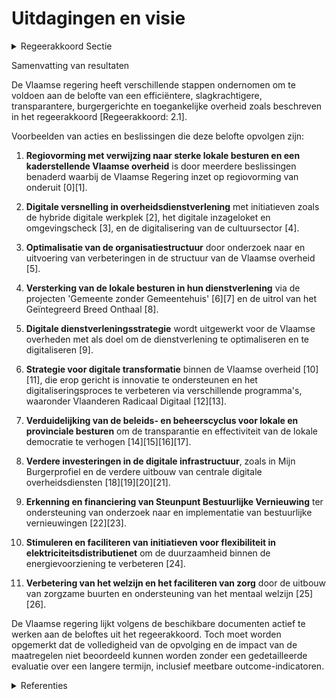 # Uitdagingen en visie

<details>
        <summary>Regeerakkoord Sectie </summary>
        <p>2.1 Uitdagingen en visie Een efficiënte, slagkrachtige, transparante, burger-gerichte en toegankelijke overheid. Dat is de basis voor het creëren van welvaart, welzijn en vertrouwen bij de Vlaamse burger. We zetten meer dan ooit in op een bestuursmodel dat uitgaat van twee sterke polen: sterke lokale besturen enerzijds en een kaderstellende Vlaamse overheid anderzijds. </p>
        </details> 

Samenvatting van resultaten

De Vlaamse regering heeft verschillende stappen ondernomen om te voldoen aan de belofte van een efficiëntere, slagkrachtigere, transparantere, burgergerichte en toegankelijke overheid zoals beschreven in het regeerakkoord [Regeerakkoord: 2.1].

Voorbeelden van acties en beslissingen die deze belofte opvolgen zijn:

1. **Regiovorming met verwijzing naar sterke lokale besturen en een kaderstellende Vlaamse overheid** is door meerdere beslissingen benaderd waarbij de Vlaamse Regering inzet op regiovorming van onderuit \[0\]\[1\].
   
2. **Digitale versnelling in overheidsdienstverlening** met initiatieven zoals de hybride digitale werkplek \[2\], het digitale inzageloket en omgevingscheck \[3\], en de digitalisering van de cultuursector \[4\].

3. **Optimalisatie van de organisatiestructuur** door onderzoek naar en uitvoering van verbeteringen in de structuur van de Vlaamse overheid \[5\].

4. **Versterking van de lokale besturen in hun dienstverlening** via de projecten 'Gemeente zonder Gemeentehuis' \[6\]\[7\] en de uitrol van het Geïntegreerd Breed Onthaal \[8\].

5. **Digitale dienstverleningsstrategie** wordt uitgewerkt voor de Vlaamse overheden met als doel om de dienstverlening te optimaliseren en te digitaliseren \[9\].

6. **Strategie voor digitale transformatie** binnen de Vlaamse overheid \[10\]\[11\], die erop gericht is innovatie te ondersteunen en het digitaliseringsproces te verbeteren via verschillende programma's, waaronder Vlaanderen Radicaal Digitaal \[12\]\[13\].

7. **Verduidelijking van de beleids- en beheerscyclus voor lokale en provinciale besturen** om de transparantie en effectiviteit van de lokale democratie te verhogen \[14\]\[15\]\[16\]\[17\].

8. **Verdere investeringen in de digitale infrastructuur**, zoals in Mijn Burgerprofiel en de verdere uitbouw van centrale digitale overheidsdiensten \[18\]\[19\]\[20\]\[21\].

9. **Erkenning en financiering van Steunpunt Bestuurlijke Vernieuwing** ter ondersteuning van onderzoek naar en implementatie van bestuurlijke vernieuwingen \[22\]\[23\].

10. **Stimuleren en faciliteren van initiatieven voor flexibiliteit in elektriciteitsdistributienet** om de duurzaamheid binnen de energievoorziening te verbeteren \[24\].

11. **Verbetering van het welzijn en het faciliteren van zorg** door de uitbouw van zorgzame buurten en ondersteuning van het mentaal welzijn \[25\]\[26\].

De Vlaamse regering lijkt volgens de beschikbare documenten actief te werken aan de beloftes uit het regeerakkoord. Toch moet worden opgemerkt dat de volledigheid van de opvolging en de impact van de maatregelen niet beoordeeld kunnen worden zonder een gedetailleerde evaluatie over een langere termijn, inclusief meetbare outcome-indicatoren.

<details>
        <summary> Referenties</summary>
        **[\[0\]](https://beslissingenvlaamseregering.vlaanderen.be/?search=Regiovorming%3A%20afbakening%20referentieregio%E2%80%99s%20en%20vervolgtraject&dateOption=select&startDate=2021-03-12T09%3A00%3A00Z&endDate=2021-03-12T09%3A00%3A00Z)** : **(2021-03-12)** Regiovorming: afbakening referentieregio’s en vervolgtraject 

**[\[1\]](https://beslissingenvlaamseregering.vlaanderen.be/?search=Regiovorming%20met%20intergemeentelijke%20en%20bovenlokale%20samenwerking&dateOption=select&startDate=2020-10-09T08%3A00%3A00Z&endDate=2020-10-09T08%3A00%3A00Z)** : **(2020-10-09)** Regiovorming met intergemeentelijke en bovenlokale samenwerking 

**[\[2\]](https://beslissingenvlaamseregering.vlaanderen.be/?search=Plan%20Vlaamse%20Veerkracht%3A%20Hybride%20digitale%20werkplek&dateOption=select&startDate=2021-06-25T08%3A00%3A00Z&endDate=2021-06-25T08%3A00%3A00Z)** : **(2021-06-25)** Plan Vlaamse Veerkracht: Hybride digitale werkplek 

**[\[3\]](https://beslissingenvlaamseregering.vlaanderen.be/?search=Plan%20Vlaamse%20Veerkracht%3A%20Omgevingsloket%20-%20digitalisering%20inzageloket%20en%20omgevingscheck&dateOption=select&startDate=2021-04-23T08%3A00%3A00Z&endDate=2021-04-23T08%3A00%3A00Z)** : **(2021-04-23)** Plan Vlaamse Veerkracht: Omgevingsloket - digitalisering inzageloket en omgevingscheck 

**[\[4\]](https://beslissingenvlaamseregering.vlaanderen.be/?search=Plan%20Vlaamse%20Veerkracht%3A%20Digitale%20transformatie%20cultuursector%3A%20%E2%80%98doelgericht%20digitaal%20transformeren%E2%80%99%20%28VV072%29%20en%20%E2%80%98koppeling%20databanken%20en%20betere%20informatiedoorstroming%E2%80%99&dateOption=select&startDate=2021-07-16T06%3A00%3A00Z&endDate=2021-07-16T06%3A00%3A00Z)** : **(2021-07-16)** Plan Vlaamse Veerkracht: Digitale transformatie cultuursector: ‘doelgericht digitaal transformeren’ (VV072) en ‘koppeling databanken en betere informatiedoorstroming’ 

**[\[5\]](https://beslissingenvlaamseregering.vlaanderen.be/?search=Plan%20Vlaamse%20Veerkracht%3A%20Onderzoek%20optimalisering%20organisatiestructuur%20Vlaamse%20overheid%20&dateOption=select&startDate=2022-11-18T09%3A00%3A00Z&endDate=2022-11-18T09%3A00%3A00Z)** : **(2022-11-18)** Plan Vlaamse Veerkracht: Onderzoek optimalisering organisatiestructuur Vlaamse overheid  

**[\[6\]](https://beslissingenvlaamseregering.vlaanderen.be/?search=Plan%20Vlaamse%20Veerkracht%3A%20Gemeente%20zonder%20Gemeentehuis&dateOption=select&startDate=2021-07-09T08%3A00%3A00Z&endDate=2021-07-09T08%3A00%3A00Z)** : **(2021-07-09)** Plan Vlaamse Veerkracht: Gemeente zonder Gemeentehuis 

**[\[7\]](https://beslissingenvlaamseregering.vlaanderen.be/?search=Plan%20Vlaamse%20Veerkracht%3A%20subsidie%20transformatief%20ontwikkelings-%20en%20implementatietraject%20in%20het%20kader%20van%20de%20zesde%20oproep%20%27Gemeente%20zonder%20gemeentehuis%27&dateOption=select&startDate=2022-12-09T09%3A00%3A00Z&endDate=2022-12-09T09%3A00%3A00Z)** : **(2022-12-09)** Plan Vlaamse Veerkracht: subsidie transformatief ontwikkelings- en implementatietraject in het kader van de zesde oproep 'Gemeente zonder gemeentehuis' 

**[\[8\]](https://beslissingenvlaamseregering.vlaanderen.be/?search=Plan%20Vlaamse%20Veerkracht%3A%20Subsidi%C3%ABring%20en%20ondersteuning%20van%20de%20lokale%20besturen%20in%20functie%20van%20het%20realiseren%20van%20samenwerkingsverbanden%20ge%C3%AFntegreerd%20breed%20onthaal%20in%20heel%20Vlaanderen%20en%20Brussel&dateOption=select&startDate=2021-07-16T06%3A00%3A00Z&endDate=2021-07-16T06%3A00%3A00Z)** : **(2021-07-16)** Plan Vlaamse Veerkracht: Subsidiëring en ondersteuning van de lokale besturen in functie van het realiseren van samenwerkingsverbanden geïntegreerd breed onthaal in heel Vlaanderen en Brussel 

**[\[9\]](https://beslissingenvlaamseregering.vlaanderen.be/?search=Digitale%20dienstverleningsstrategie%20voor%20de%20Vlaamse%20overheden&dateOption=select&startDate=2022-07-08T08%3A00%3A00Z&endDate=2022-07-08T08%3A00%3A00Z)** : **(2022-07-08)** Digitale dienstverleningsstrategie voor de Vlaamse overheden 

**[\[10\]](https://beslissingenvlaamseregering.vlaanderen.be/?search=Stuurorgaan%20Vlaams%20Informatie-%20en%20ICT-beleid%3A%20invulling%20Programma%20Vlaanderen%20Radicaal%20Digitaal%202&dateOption=select&startDate=2020-11-27T09%3A00%3A00Z&endDate=2020-11-27T09%3A00%3A00Z)** : **(2020-11-27)** Stuurorgaan Vlaams Informatie- en ICT-beleid: invulling Programma Vlaanderen Radicaal Digitaal 2 

**[\[11\]](https://beslissingenvlaamseregering.vlaanderen.be/?search=Plan%20Vlaamse%20Veerkracht%3A%20dossier%2057&dateOption=select&startDate=2021-05-07T08%3A00%3A00Z&endDate=2021-05-07T08%3A00%3A00Z)** : **(2021-05-07)** Plan Vlaamse Veerkracht: dossier 57 

**[\[12\]](https://beslissingenvlaamseregering.vlaanderen.be/?search=Programma%20Vlaanderen%20Radicaal%20Digitaal%202%3A%20uitvoeringsjaar%202022&dateOption=select&startDate=2021-12-17T09%3A00%3A00Z&endDate=2021-12-17T09%3A00%3A00Z)** : **(2021-12-17)** Programma Vlaanderen Radicaal Digitaal 2: uitvoeringsjaar 2022 

**[\[13\]](https://beslissingenvlaamseregering.vlaanderen.be/?search=Programma%20Vlaanderen%20Radicaal%20Digitaal%3A%20exploitatiebudget%20begrotingsjaar%202024&dateOption=select&startDate=2023-11-17T09%3A00%3A00Z&endDate=2023-11-17T09%3A00%3A00Z)** : **(2023-11-17)** Programma Vlaanderen Radicaal Digitaal: exploitatiebudget begrotingsjaar 2024 

**[\[14\]](https://beslissingenvlaamseregering.vlaanderen.be/?search=Beleids-%20en%20beheerscyclus%20%28BBC%29%20lokale%20en%20provinciale%20besturen%3A%20wijzigingsbesluit&dateOption=select&startDate=2023-05-12T08%3A00%3A00Z&endDate=2023-05-12T08%3A00%3A00Z)** : **(2023-05-12)** Beleids- en beheerscyclus (BBC) lokale en provinciale besturen: wijzigingsbesluit 

**[\[15\]](https://beslissingenvlaamseregering.vlaanderen.be/?search=Beleids-%20en%20beheerscyclus%20%28BBC%29%20lokale%20en%20provinciale%20besturen%3A%20wijzigingsbesluit&dateOption=select&startDate=2023-07-14T08%3A00%3A00Z&endDate=2023-07-14T08%3A00%3A00Z)** : **(2023-07-14)** Beleids- en beheerscyclus (BBC) lokale en provinciale besturen: wijzigingsbesluit 

**[\[16\]](https://beslissingenvlaamseregering.vlaanderen.be/?search=Beleids-%20en%20beheerscyclus%20%28BBC%29%20Vlaamse%20Gemeenschapscommissie%20%28VGC%29%3A%20wijzigingsbesluit&dateOption=select&startDate=2023-07-14T08%3A00%3A00Z&endDate=2023-07-14T08%3A00%3A00Z)** : **(2023-07-14)** Beleids- en beheerscyclus (BBC) Vlaamse Gemeenschapscommissie (VGC): wijzigingsbesluit 

**[\[17\]](https://beslissingenvlaamseregering.vlaanderen.be/?search=Beleids-%20en%20beheerscyclus%20%28BBC%29%20Vlaamse%20Gemeenschapscommissie%20%28VGC%29%3A%20wijzigingsbesluit&dateOption=select&startDate=2023-05-12T08%3A00%3A00Z&endDate=2023-05-12T08%3A00%3A00Z)** : **(2023-05-12)** Beleids- en beheerscyclus (BBC) Vlaamse Gemeenschapscommissie (VGC): wijzigingsbesluit 

**[\[18\]](https://beslissingenvlaamseregering.vlaanderen.be/?search=Plan%20Vlaamse%20Veerkracht%3A%20verdere%20investeringen%20en%20exploitatiekosten%20verdere%20uitbouw%20van%20Mijn%20Burgerprofiel&dateOption=select&startDate=2021-03-12T09%3A00%3A00Z&endDate=2021-03-12T09%3A00%3A00Z)** : **(2021-03-12)** Plan Vlaamse Veerkracht: verdere investeringen en exploitatiekosten verdere uitbouw van Mijn Burgerprofiel 

**[\[19\]](https://beslissingenvlaamseregering.vlaanderen.be/?search=Plan%20Vlaamse%20Veerkracht%20dossier%2067&dateOption=select&startDate=2021-05-07T08%3A00%3A00Z&endDate=2021-05-07T08%3A00%3A00Z)** : **(2021-05-07)** Plan Vlaamse Veerkracht dossier 67 

**[\[20\]](https://beslissingenvlaamseregering.vlaanderen.be/?search=Plan%20Vlaamse%20Veerkracht%3A%20dossier%2068&dateOption=select&startDate=2021-05-07T08%3A00%3A00Z&endDate=2021-05-07T08%3A00%3A00Z)** : **(2021-05-07)** Plan Vlaamse Veerkracht: dossier 68 

**[\[21\]](https://beslissingenvlaamseregering.vlaanderen.be/?search=Wijziging%20decreet%20lokaal%20bestuur%3A%20optimalisatie%20regelingen%20rond%20verzelfstandigings-%20en%20samenwerkingsvormen%20en%20inhoudelijke%20verbeteringen%20wat%20betreft%20de%20organisatie%20en%20werking&dateOption=select&startDate=2022-07-08T08%3A00%3A00Z&endDate=2022-07-08T08%3A00%3A00Z)** : **(2022-07-08)** Wijziging decreet lokaal bestuur: optimalisatie regelingen rond verzelfstandigings- en samenwerkingsvormen en inhoudelijke verbeteringen wat betreft de organisatie en werking 

**[\[22\]](https://beslissingenvlaamseregering.vlaanderen.be/?search=Oproep%20tot%20erkenning%20en%20financiering%20van%20een%20Steunpunt%20Bestuurlijke%20Vernieuwing%202021-2025&dateOption=select&startDate=2020-07-17T08%3A00%3A00Z&endDate=2020-07-17T08%3A00%3A00Z)** : **(2020-07-17)** Oproep tot erkenning en financiering van een Steunpunt Bestuurlijke Vernieuwing 2021-2025 

**[\[23\]](https://beslissingenvlaamseregering.vlaanderen.be/?search=Erkenning%20van%20het%20Steunpunt%20Bestuurlijke%20Vernieuwing%20%282021-2025%29&dateOption=select&startDate=2020-12-04T09%3A00%3A00Z&endDate=2020-12-04T09%3A00%3A00Z)** : **(2020-12-04)** Erkenning van het Steunpunt Bestuurlijke Vernieuwing (2021-2025) 

**[\[24\]](https://beslissingenvlaamseregering.vlaanderen.be/?search=Visienota%20%27Flexibiliteitsplan%202025%27%3A%20flexibiliteit%20op%20elektriciteitsdistributienet%20en%20het%20plaatselijk%20vervoernet%C2%A0verder%20stimuleren%20en%20faciliteren&dateOption=select&startDate=2022-10-28T08%3A00%3A00Z&endDate=2022-10-28T08%3A00%3A00Z)** : **(2022-10-28)** Visienota 'Flexibiliteitsplan 2025': flexibiliteit op elektriciteitsdistributienet en het plaatselijk vervoernet verder stimuleren en faciliteren 

**[\[25\]](https://beslissingenvlaamseregering.vlaanderen.be/?search=Slagkrachtige%20zorgraden%20door%20versterken%20rol%20lokale%20besturen%2C%20verhogen%20betrokkenheid%20welzijnsveld%20en%20actualisering%20van%20de%20opdrachten&dateOption=select&startDate=2022-12-09T09%3A00%3A00Z&endDate=2022-12-09T09%3A00%3A00Z)** : **(2022-12-09)** Slagkrachtige zorgraden door versterken rol lokale besturen, verhogen betrokkenheid welzijnsveld en actualisering van de opdrachten 

**[\[26\]](https://beslissingenvlaamseregering.vlaanderen.be/?search=Plan%20Vlaamse%20Veerkracht%3A%20versterking%20mentaal%20welzijn%20via%20acties%20%27Zorgzame%20Buurten%27&dateOption=select&startDate=2021-04-30T08%3A00%3A00Z&endDate=2021-04-30T08%3A00%3A00Z)** : **(2021-04-30)** Plan Vlaamse Veerkracht: versterking mentaal welzijn via acties 'Zorgzame Buurten' 
        </details> 


